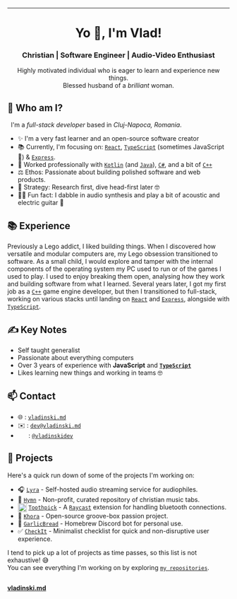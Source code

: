<hr>
<h1 align="center">Yo 👋, I'm Vlad!</h1>
<h3 align="center">Christian | Software Engineer | Audio-Video Enthusiast</h3>
<p align="center">
Highly motivated individual who is eager to learn and experience new things.
<br/>
Blessed husband of a <i>brilliant</i> woman.
</p>
</hr>

## 🤔 Who am I?

&nbsp;&nbsp;I'm a <i>full-stack developer</i> based in <i>Cluj-Napoca, Romania</i>.

 - ✨ I'm a very fast learner and an open-source software creator
 - 📚 Currently, I'm focusing on: [`React`], [`TypeScript`] (sometimes JavaScript 👀) & [`Express`].
 - 💼 Worked professionally with [`Kotlin`] (and [`Java`]), [`C#`], and a bit of [`C++`]
 - ⚖️ Ethos: Passionate about building polished software and web products.
 - 🎯 Strategy: Research first, dive head-first later 🤓
 - 🕺🏻 Fun fact: I dabble in audio synthesis and play a bit of acoustic and electric guitar 🎸

## 📚 Experience

Previously a Lego addict, I liked building things. When I discovered how versatile and modular computers are, my Lego obsession transitioned to software. As a small child, I would explore and tamper with the internal components of the operating system my PC used to run or of the games I used to play. I used to enjoy breaking them open, analysing how they work and building software from what I learned. Several years later, I got my first job as a [`C++`] game engine developer, but then I transitioned to full-stack, working on various stacks until landing on [`React`] and [`Express`], alongside with [`TypeScript`].

## ✍️ Key Notes

- Self taught generalist
- Passionate about everything computers
- Over 3 years of experience with **JavaScript** and **[`TypeScript`]**
- Likes learning new things and working in teams 🤓

## 📫 Contact

- 🌐 : [`vladinski.md`][Website]
- ✉️ : [`dev@vladinski.md`][Mail]
- <img src="https://upload.wikimedia.org/wikipedia/commons/thumb/4/4f/Twitter-logo.svg/512px-Twitter-logo.svg.png" align="center" width="20px" height="16px"> : [`@vladinskidev`][Twitter]

## 🔭 Projects

Here's a quick run down of some of the projects I'm working on:

- 🎧 [`Lyra`] - Self-hosted audio streaming service for audiophiles.
- 📔 [`Hymn`] - Non-profit, curated repository of christian music tabs.
- <img src="https://www.bluetooth.com/favicon/favicon-32x32.png" align="center" width="20px" height="20px"> [`Toothpick`] - A [`Raycast`] extension for handling bluetooth connections.
- 🎹 [`Khora`] - Open-source groove-box passion project.
- 🧄 [`GarlicBread`] - Homebrew Discord bot for personal use.
- ✅ [`CheckIt`] - Minimalist checklist for quick and non-disruptive user experience.

I tend to pick up a lot of projects as time passes, so this list is not exhaustive! 😅<br/>
You can see everything I'm working on by exploring [`my repositories`][Repos].

##

**[vladinski.md](https://vladinski.md/)**

<!----------------- LINKS --------------->
[`Lyra`]:                https://github.com/VladCuciureanu/Lyra
[`Hymn`]:                https://github.com/VladCuciureanu/Hymn
[`Khora`]:               https://github.com/VladCuciureanu/Khora
[`Toothpick`]:           https://github.com/VladCuciureanu/Toothpick
[`GarlicBread`]:         https://github.com/VladCuciureanu/GarlicBread
[`CheckIt`]:             https://github.com/VladCuciureanu/CheckIt

[Repos]:                 https://github.com/VladCuciureanu?tab=repositories
[`GitHub Readme Stats`]: https://github.com/anuraghazra/github-readme-stats
[Twitter]:               https://twitter.com/VladinskiDev
[Mail]:                  mailto:dev@vladinski.md
[Website]:               https://vladinski.md

[`TypeScript`]:          https://www.typescriptlang.org/
[`Kotlin`]:              https://kotlinlang.org/
[`Java`]:                https://adoptopenjdk.net/
[`C++`]:                 https://isocpp.org/
[`Go`]:                  https://golang.org
[`C#`]:                  https://docs.microsoft.com/en-us/dotnet/csharp/
[`Vue`]:                 https://vuejs.org/
[`React`]:               https://reactjs.org/
[`Express`]:             https://expressjs.com/
[`Raycast`]:             https://raycast.com/
